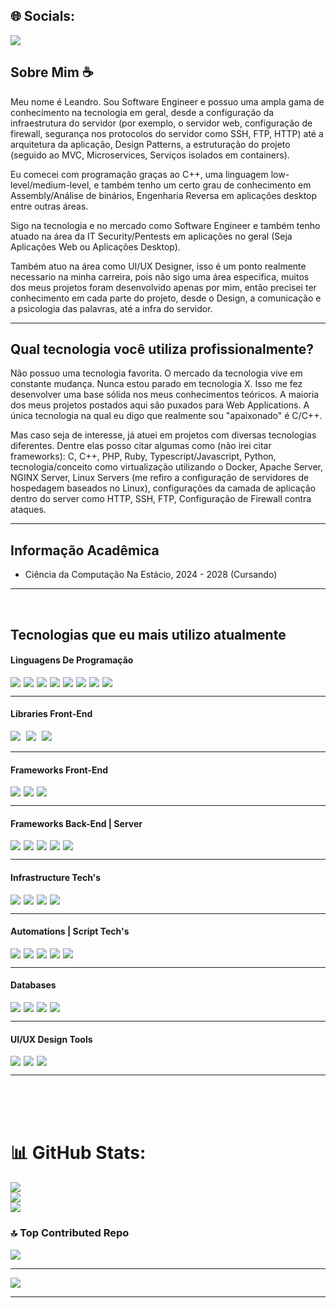 ## 🌐 Socials:

<div style="display: flex;flex-wrap:wrap;margin-bottom:15px">

<a href="https://www.linkedin.com/in/leandro-victor-da-silva-vilela-7654a326a/" rel="nofollow">
    <img src="https://img.shields.io/badge/LinkedIn-%230077B5.svg?logo=linkedin&logoColor=white" data-canonical-src="htt  ps://img.shields.io/badge/git-F05032?&amp;style=for-the-badge&amp;logo=git&amp;logoColor=white" style="max-width: 100%;margin-right:5px;">
</a>
</div>

## Sobre Mim ☕
Meu nome é Leandro. Sou Software Engineer e possuo uma ampla gama de conhecimento na tecnologia em geral, desde a configuração da infraestrutura do servidor (por exemplo, o servidor web, configuração de firewall, segurança nos protocolos do servidor como SSH, FTP, HTTP) até a arquitetura da aplicação, Design Patterns, a estruturação do projeto (seguido ao MVC, Microservices, Serviços isolados em containers).

Eu comecei com programação graças ao C++, uma linguagem low-level/medium-level, e também tenho um certo grau de conhecimento em Assembly/Análise de binários, Engenharia Reversa em aplicações desktop entre outras áreas.

Sigo na tecnologia e no mercado como Software Engineer e também tenho atuado na área da IT Security/Pentests em aplicações no geral (Seja Aplicações Web ou Aplicações Desktop).

Também atuo na área como UI/UX Designer, isso é um ponto realmente necessario na minha carreira, pois não sigo uma área especifica, muitos dos meus projetos foram desenvolvido apenas por mim, então precisei ter conhecimento em cada parte do projeto, desde o Design, a comunicação e a psicologia das palavras, até a infra do servidor.

---

## Qual tecnologia você utiliza profissionalmente?

Não possuo uma tecnologia favorita. O mercado da tecnologia vive em constante mudança. Nunca estou parado em tecnologia X. Isso me fez desenvolver uma base sólida nos meus conhecimentos teóricos. A maioria dos meus projetos postados aqui são puxados para Web Applications. A única tecnologia na qual eu digo que realmente sou "apaixonado" é C/C++.

Mas caso seja de interesse, já atuei em projetos com diversas tecnologias diferentes. Dentre elas posso citar algumas como (não irei citar frameworks): C, C++, PHP, Ruby, Typescript/Javascript, Python, tecnologia/conceito como virtualização utilizando o Docker, Apache Server, NGINX Server, Linux Servers (me refiro a configuração de servidores de hospedagem baseados no Linux), configurações da camada de aplicação dentro do server como HTTP, SSH, FTP, Configuração de Firewall contra ataques.

---
## Informação Acadêmica

- Ciência da Computação Na Estácio, 2024 - 2028 (Cursando)

---
<br>



## Tecnologias que eu mais utilizo atualmente


#### Linguagens De Programação
<div style="display: flex;flex-wrap:wrap">

<!-- C -->
<a href="#" rel="nofollow" style="text-decoration:none;">
    <img src="https://img.shields.io/badge/c-%2300599C.svg?style=for-the-badge&logo=c&logoColor=white" data-canonical-src="https://img.shields.io/badge/git-F05032?&amp;style=for-the-badge&amp;logo=git&amp;logoColor=white" style="max-width: 100%;margin-right:5px;">
</a>

<!-- C++ -->
<a href="#" rel="nofollow" style="text-decoration:none;">
    <img src="https://img.shields.io/badge/c++-%2300599C.svg?style=for-the-badge&logo=c%2B%2B&logoColor=white" data-canonical-src="https://img.shields.io/badge/git-F05032?&amp;style=for-the-badge&amp;logo=git&amp;logoColor=white" style="max-width: 100%;margin-right:5px;">
</a>

<!-- PHP -->
<a href="https://www.php.net/" rel="nofollow" style="text-decoration:none;">
    <img src="https://img.shields.io/badge/php-%23777BB4.svg?style=for-the-badge&logo=php&logoColor=white" data-canonical-src="https://img.shields.io/badge/git-F05032?&amp;style=for-the-badge&amp;logo=git&amp;logoColor=white" style="max-width: 100%;margin-right:5px;">
</a>

<!-- Ruby -->
<a href="https://www.ruby-lang.org/" rel="nofollow" style="text-decoration:none;">
    <img src="https://img.shields.io/badge/ruby-%23CC342D.svg?style=for-the-badge&logo=ruby&logoColor=white" data-canonical-src="https://img.shields.io/badge/git-F05032?&amp;style=for-the-badge&amp;logo=git&amp;logoColor=white" style="max-width: 100%;margin-right:5px;">
</a>

<!-- Javascript -->
<a href="https://developer.mozilla.org/en-US/docs/Web/JavaScript" rel="nofollow" style="text-decoration:none;">
    <img src="https://img.shields.io/badge/javascript-%23323330.svg?style=for-the-badge&logo=javascript&logoColor=%23F7DF1E" data-canonical-src="https://img.shields.io/badge/git-F05032?&amp;style=for-the-badge&amp;logo=git&amp;logoColor=white" style="max-width: 100%;margin-right:5px;">
</a>

<!-- Typescript -->
<a href="https://www.typescriptlang.org/" rel="nofollow" style="text-decoration:none;">
    <img src="https://img.shields.io/badge/typescript-%23007ACC.svg?style=for-the-badge&logo=typescript&logoColor=white" data-canonical-src="https://img.shields.io/badge/git-F05032?&amp;style=for-the-badge&amp;logo=git&amp;logoColor=white" style="max-width: 100%;margin-right:5px;">
</a>

<!-- Python -->
<a href="https://www.python.org/" rel="nofollow" style="text-decoration:none;">
    <img src="https://img.shields.io/badge/python-3670A0?style=for-the-badge&logo=python&logoColor=ffdd54" data-canonical-src="https://img.shields.io/badge/git-F05032?&amp;style=for-the-badge&amp;logo=git&amp;logoColor=white" style="max-width: 100%;margin-right:5px;">
</a>

<!-- Kotlin -->
<a href="https://kotlinlang.org/" rel="nofollow" style="text-decoration:none;">
    <img src="https://img.shields.io/badge/kotlin-%237F52FF.svg?style=for-the-badge&logo=kotlin&logoColor=white" data-canonical-src="https://img.shields.io/badge/git-F05032?&amp;style=for-the-badge&amp;logo=git&amp;logoColor=white" style="max-width: 100%;margin-right:5px;">
</a>

</div>

---

#### Libraries Front-End

<!-- Redux.js -->
<a href="https://redux.js.org/" rel="nofollow" style="text-decoration:none;">
    <img src="https://img.shields.io/badge/redux-%23593d88.svg?style=for-the-badge&logo=redux&logoColor=white" data-canonical-src="https://img.shields.io/badge/git-F05032?&amp;style=for-the-badge&amp;logo=git&amp;logoColor=white" style="max-width: 100%;margin-right:5px;">
</a>

<!-- MUI -->
<a href="https://mui.com/" rel="nofollow" style="text-decoration:none;">
    <img src="https://img.shields.io/badge/MUI-%230081CB.svg?style=for-the-badge&logo=mui&logoColor=white" data-canonical-src="https://img.shields.io/badge/git-F05032?&amp;style=for-the-badge&amp;logo=git&amp;logoColor=white" style="max-width: 100%;margin-right:5px;">
</a>

<!-- Sass -->
<a href="https://sass-lang.com/" rel="nofollow" style="text-decoration:none;">
    <img src="https://img.shields.io/badge/SASS-hotpink.svg?style=for-the-badge&logo=SASS&logoColor=white" data-canonical-src="https://img.shields.io/badge/git-F05032?&amp;style=for-the-badge&amp;logo=git&amp;logoColor=white" style="max-width: 100%;margin-right:5px;">
</a>

---

#### Frameworks Front-End
<div style="display: flex;flex-wrap:wrap">

<!-- Next.Js -->
<a href="https://nextjs.org/" rel="nofollow" style="text-decoration:none;">
    <img src="https://img.shields.io/badge/Next-black?style=for-the-badge&logo=next.js&logoColor=white" data-canonical-src="https://img.shields.io/badge/git-F05032?&amp;style=for-the-badge&amp;logo=git&amp;logoColor=white" style="max-width: 100%;margin-right:5px;">
</a>

<!-- React -->
<a href="https://react.dev/" rel="nofollow" style="text-decoration:none;">
    <img src="https://img.shields.io/badge/react-%2320232a.svg?style=for-the-badge&logo=react&logoColor=%2361DAFB)" data-canonical-src="https://img.shields.io/badge/git-F05032?&amp;style=for-the-badge&amp;logo=git&amp;logoColor=white" style="max-width: 100%;margin-right:5px;">
</a>

<!-- Vue.js -->
<a href="https://vuejs.org/" rel="nofollow" style="text-decoration:none;">
    <img src="https://img.shields.io/badge/vuejs-%2335495e.svg?style=for-the-badge&logo=vuedotjs&logoColor=%234FC08D" data-canonical-src="https://img.shields.io/badge/git-F05032?&amp;style=for-the-badge&amp;logo=git&amp;logoColor=white" style="max-width: 100%;margin-right:5px;">
</a>

</div>

---

#### Frameworks Back-End | Server
<div style="display: flex;flex-wrap:wrap">

<!-- Nest.Js -->
<a href="https://nestjs.com/" rel="nofollow" style="text-decoration:none;">
    <img src="https://img.shields.io/badge/nestjs-%23E0234E.svg?style=for-the-badge&logo=nestjs&logoColor=white" data-canonical-src="https://img.shields.io/badge/git-F05032?&amp;style=for-the-badge&amp;logo=git&amp;logoColor=white" style="max-width: 100%;margin-right:5px;">
</a>

<!-- Laravel -->
<a href="https://laravel.com/" rel="nofollow" style="text-decoration:none;">
    <img src="https://img.shields.io/badge/laravel-%23FF2D20.svg?style=for-the-badge&logo=laravel&logoColor=white" data-canonical-src="https://img.shields.io/badge/git-F05032?&amp;style=for-the-badge&amp;logo=git&amp;logoColor=white" style="max-width: 100%;margin-right:5px;">
</a>

<!-- Django -->
<a href="https://www.djangoproject.com/" rel="nofollow" style="text-decoration:none;">
    <img src="https://img.shields.io/badge/django-%23092E20.svg?style=for-the-badge&logo=django&logoColor=white" data-canonical-src="https://img.shields.io/badge/git-F05032?&amp;style=for-the-badge&amp;logo=git&amp;logoColor=white" style="max-width: 100%;margin-right:5px;">
</a>

<!-- Django Rest -->
<a href="https://www.djangoproject.com/" rel="nofollow" style="text-decoration:none;">
    <img src="https://img.shields.io/badge/DJANGO-REST-ff1709?style=for-the-badge&logo=django&logoColor=white&color=ff1709&labelColor=gray" data-canonical-src="https://img.shields.io/badge/git-F05032?&amp;style=for-the-badge&amp;logo=git&amp;logoColor=white" style="max-width: 100%;margin-right:5px;">
</a>

<!-- RoR -->
<a href="https://rubyonrails.org/" rel="nofollow" style="text-decoration:none;">
    <img src="https://img.shields.io/badge/rails-%23CC0000.svg?style=for-the-badge&logo=ruby-on-rails&logoColor=white" data-canonical-src="https://img.shields.io/badge/git-F05032?&amp;style=for-the-badge&amp;logo=git&amp;logoColor=white" style="max-width: 100%;margin-right:5px;">
</a>

</div>

---

#### Infrastructure Tech's
<div style="display: flex;flex-wrap:wrap">

<!-- Apache -->
<a href="https://www.apache.org/" rel="nofollow" style="text-decoration:none;">
    <img src="https://img.shields.io/badge/apache-%23D42029.svg?style=for-the-badge&logo=apache&logoColor=white" data-canonical-src="https://img.shields.io/badge/git-F05032?&amp;style=for-the-badge&amp;logo=git&amp;logoColor=white" style="max-width: 100%;margin-right:5px;">
</a>

<!-- NGINX -->
<a href="https://www.nginx.com/" rel="nofollow" style="text-decoration:none;">
    <img src="https://img.shields.io/badge/nginx-%23009639.svg?style=for-the-badge&logo=nginx&logoColor=white" data-canonical-src="https://img.shields.io/badge/git-F05032?&amp;style=for-the-badge&amp;logo=git&amp;logoColor=white" style="max-width: 100%;margin-right:5px;">
</a>

<!-- Node.js -->
<a href="https://nodejs.org/" rel="nofollow" style="text-decoration:none;">
    <img src="https://img.shields.io/badge/node.js-6DA55F?style=for-the-badge&logo=node.js&logoColor=white" data-canonical-src="https://img.shields.io/badge/git-F05032?&amp;style=for-the-badge&amp;logo=git&amp;logoColor=white" style="max-width: 100%;margin-right:5px;">
</a>

<!-- Docker -->
<a href="https://www.docker.com/" rel="nofollow" style="text-decoration:none;">
    <img src="https://img.shields.io/badge/docker-%230db7ed.svg?style=for-the-badge&logo=docker&logoColor=white" data-canonical-src="https://img.shields.io/badge/git-F05032?&amp;style=for-the-badge&amp;logo=git&amp;logoColor=white" style="max-width: 100%;margin-right:5px;">
</a>
</div>

---

#### Automations | Script Tech's

<div style="display: flex;flex-wrap:wrap">

<!-- C -->
<a href="#" rel="nofollow" style="text-decoration:none;">
    <img src="https://img.shields.io/badge/c-%2300599C.svg?style=for-the-badge&logo=c&logoColor=white" data-canonical-src="https://img.shields.io/badge/git-F05032?&amp;style=for-the-badge&amp;logo=git&amp;logoColor=white" style="max-width: 100%;margin-right:5px;">
</a>

<!-- Python -->
<a href="https://www.python.org/" rel="nofollow" style="text-decoration:none;">
    <img src="https://img.shields.io/badge/python-3670A0?style=for-the-badge&logo=python&logoColor=ffdd54" data-canonical-src="https://img.shields.io/badge/git-F05032?&amp;style=for-the-badge&amp;logo=git&amp;logoColor=white" style="max-width: 100%;margin-right:5px;">
</a>

<!-- Shell -->
<a href="#" rel="nofollow" style="text-decoration:none;">
    <img src="https://img.shields.io/badge/shell_script-%23121011.svg?style=for-the-badge&logo=gnu-bash&logoColor=white" data-canonical-src="https://img.shields.io/badge/git-F05032?&amp;style=for-the-badge&amp;logo=git&amp;logoColor=white" style="max-width: 100%;margin-right:5px;">
</a>

<!-- Powershell -->
<a href="#" rel="nofollow" style="text-decoration:none;">
    <img src="https://img.shields.io/badge/PowerShell-%235391FE.svg?style=for-the-badge&logo=powershell&logoColor=white" data-canonical-src="https://img.shields.io/badge/git-F05032?&amp;style=for-the-badge&amp;logo=git&amp;logoColor=white" style="max-width: 100%;margin-right:5px;">
</a>

<!-- Windows-Terminal -->
<a href="#" rel="nofollow" style="text-decoration:none;">
    <img src="https://img.shields.io/badge/Windows%20Terminal-%234D4D4D.svg?style=for-the-badge&logo=windows-terminal&logoColor=white" data-canonical-src="https://img.shields.io/badge/git-F05032?&amp;style=for-the-badge&amp;logo=git&amp;logoColor=white" style="max-width: 100%;margin-right:5px;">
</a>


</div>

---

#### Databases
<div style="display: flex;flex-wrap:wrap">

<!-- MySql -->
<a href="https://www.mysql.com/" rel="nofollow" style="text-decoration:none;">
    <img src="https://img.shields.io/badge/mysql-%2300f.svg?style=for-the-badge&logo=mysql&logoColor=white" data-canonical-src="https://img.shields.io/badge/git-F05032?&amp;style=for-the-badge&amp;logo=git&amp;logoColor=white" style="max-width: 100%;margin-right:5px;">
</a>

<!-- Postgres -->
<a href="https://www.postgresql.org/" rel="nofollow" style="text-decoration:none;">
    <img src="https://img.shields.io/badge/postgres-%23316192.svg?style=for-the-badge&logo=postgresql&logoColor=white" data-canonical-src="https://img.shields.io/badge/git-F05032?&amp;style=for-the-badge&amp;logo=git&amp;logoColor=white" style="max-width: 100%;margin-right:5px;">
</a>

<!-- SQLite -->
<a href="https://www.sqlite.org/" rel="nofollow" style="text-decoration:none;">
    <img src="https://img.shields.io/badge/sqlite-%2307405e.svg?style=for-the-badge&logo=sqlite&logoColor=white" data-canonical-src="https://img.shields.io/badge/git-F05032?&amp;style=for-the-badge&amp;logo=git&amp;logoColor=white" style="max-width: 100%;margin-right:5px;">
</a>

<!-- Redis -->
<a href="https://redis.io/" rel="nofollow" style="text-decoration:none;">
    <img src="https://img.shields.io/badge/redis-%23DD0031.svg?style=for-the-badge&logo=redis&logoColor=white" data-canonical-src="https://img.shields.io/badge/git-F05032?&amp;style=for-the-badge&amp;logo=git&amp;logoColor=white" style="max-width: 100%;margin-right:5px;">
</a>
</div>

---

#### UI/UX Design Tools
<div style="display: flex;flex-wrap:wrap">

<!-- Figma -->
<a href="https://www.figma.com/" rel="nofollow" style="text-decoration:none;">
    <img src="https://img.shields.io/badge/figma-%23F24E1E.svg?style=for-the-badge&logo=figma&logoColor=white" data-canonical-src="https://img.shields.io/badge/git-F05032?&amp;style=for-the-badge&amp;logo=git&amp;logoColor=white" style="max-width: 100%;margin-right:5px;">
</a>

<!-- Adobe Ilustrator -->
<a href="https://www.adobe.com/br/products/illustrator.html" rel="nofollow" style="text-decoration:none;">
    <img src="https://img.shields.io/badge/adobe%20illustrator-%23FF9A00.svg?style=for-the-badge&logo=adobe%20illustrator&logoColor=white" data-canonical-src="https://img.shields.io/badge/git-F05032?&amp;style=for-the-badge&amp;logo=git&amp;logoColor=white" style="max-width: 100%;margin-right:5px;">
</a>

<!-- Canva -->
<a href="https://www.canva.com/" rel="nofollow" style="text-decoration:none;">
    <img src="https://img.shields.io/badge/Canva-%2300C4CC.svg?style=for-the-badge&logo=Canva&logoColor=white" data-canonical-src="https://img.shields.io/badge/git-F05032?&amp;style=for-the-badge&amp;logo=git&amp;logoColor=white" style="max-width: 100%;margin-right:5px;">
</a>
</div>

---

<br>
<br>
<br>



# 📊 GitHub Stats:

![](https://github-readme-stats.vercel.app/api?username=leandrovictor666&theme=dark&hide_border=false&include_all_commits=true&count_private=true)<br/>
![](https://github-readme-streak-stats.herokuapp.com/?user=leandrovictor666&theme=dark&hide_border=false)<br/>
![](https://github-readme-stats.vercel.app/api/top-langs/?username=leandrovictor666&theme=dark&hide_border=false&include_all_commits=true&count_private=true&layout=compact)

### 🔝 Top Contributed Repo

![](https://github-contributor-stats.vercel.app/api?username=leandrovictor666&limit=5&theme=monokai&combine_all_yearly_contributions=true)

---

[![](https://visitcount.itsvg.in/api?id=leandrovictor666&label=Profile%20Views&color=12&icon=1&pretty=true)](https://visitcount.itsvg.in)


---
